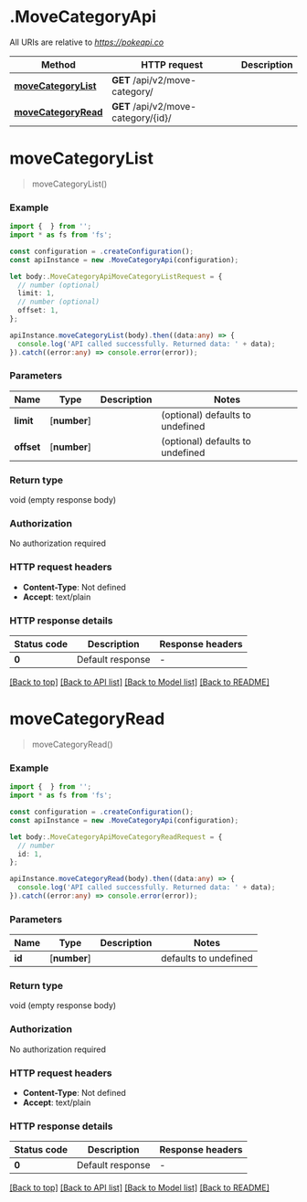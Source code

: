 # .MoveCategoryApi

All URIs are relative to *https://pokeapi.co*

Method | HTTP request | Description
------------- | ------------- | -------------
[**moveCategoryList**](MoveCategoryApi.md#moveCategoryList) | **GET** /api/v2/move-category/ | 
[**moveCategoryRead**](MoveCategoryApi.md#moveCategoryRead) | **GET** /api/v2/move-category/{id}/ | 


# **moveCategoryList**
> moveCategoryList()


### Example


```typescript
import {  } from '';
import * as fs from 'fs';

const configuration = .createConfiguration();
const apiInstance = new .MoveCategoryApi(configuration);

let body:.MoveCategoryApiMoveCategoryListRequest = {
  // number (optional)
  limit: 1,
  // number (optional)
  offset: 1,
};

apiInstance.moveCategoryList(body).then((data:any) => {
  console.log('API called successfully. Returned data: ' + data);
}).catch((error:any) => console.error(error));
```


### Parameters

Name | Type | Description  | Notes
------------- | ------------- | ------------- | -------------
 **limit** | [**number**] |  | (optional) defaults to undefined
 **offset** | [**number**] |  | (optional) defaults to undefined


### Return type

void (empty response body)

### Authorization

No authorization required

### HTTP request headers

 - **Content-Type**: Not defined
 - **Accept**: text/plain


### HTTP response details
| Status code | Description | Response headers |
|-------------|-------------|------------------|
**0** | Default response |  -  |

[[Back to top]](#) [[Back to API list]](README.md#documentation-for-api-endpoints) [[Back to Model list]](README.md#documentation-for-models) [[Back to README]](README.md)

# **moveCategoryRead**
> moveCategoryRead()


### Example


```typescript
import {  } from '';
import * as fs from 'fs';

const configuration = .createConfiguration();
const apiInstance = new .MoveCategoryApi(configuration);

let body:.MoveCategoryApiMoveCategoryReadRequest = {
  // number
  id: 1,
};

apiInstance.moveCategoryRead(body).then((data:any) => {
  console.log('API called successfully. Returned data: ' + data);
}).catch((error:any) => console.error(error));
```


### Parameters

Name | Type | Description  | Notes
------------- | ------------- | ------------- | -------------
 **id** | [**number**] |  | defaults to undefined


### Return type

void (empty response body)

### Authorization

No authorization required

### HTTP request headers

 - **Content-Type**: Not defined
 - **Accept**: text/plain


### HTTP response details
| Status code | Description | Response headers |
|-------------|-------------|------------------|
**0** | Default response |  -  |

[[Back to top]](#) [[Back to API list]](README.md#documentation-for-api-endpoints) [[Back to Model list]](README.md#documentation-for-models) [[Back to README]](README.md)


